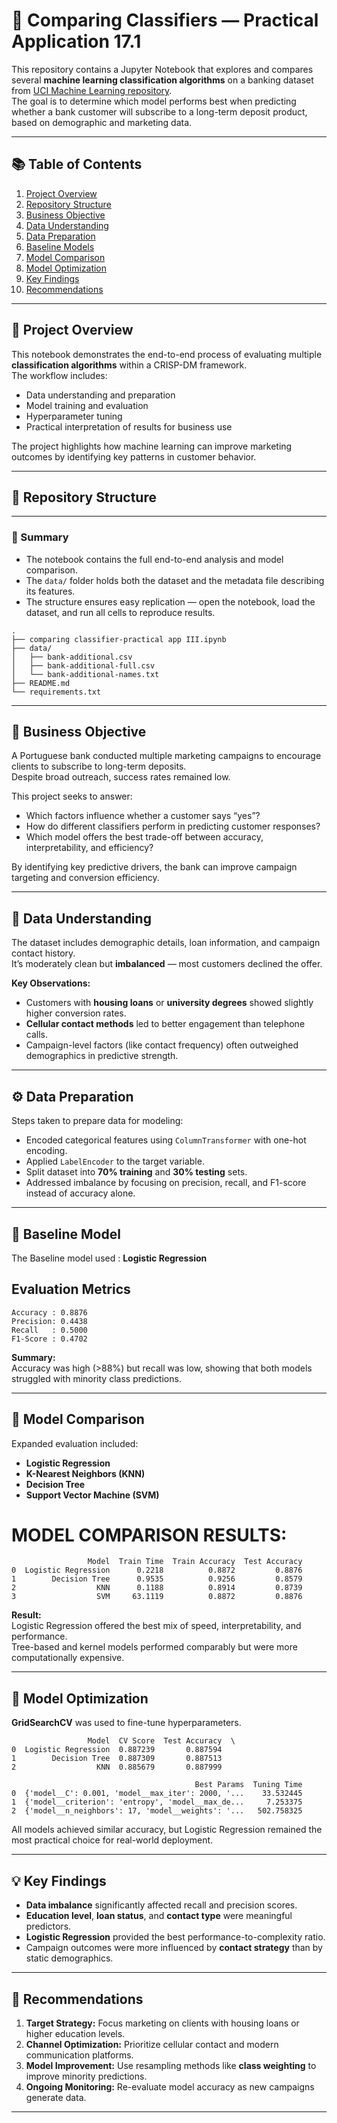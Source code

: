 # 🧠 Comparing Classifiers — Practical Application 17.1

This repository contains a Jupyter Notebook that explores and compares several **machine learning classification algorithms** on a banking dataset from [UCI Machine Learning repository](https://archive.ics.uci.edu/dataset/222/bank+marketing).  
The goal is to determine which model performs best when predicting whether a bank customer will subscribe to a long-term deposit product, based on demographic and marketing data.

---

## 📚 Table of Contents
1. [Project Overview](#project-overview)
2. [Repository Structure](#repository-structure)
3. [Business Objective](#business-objective)
4. [Data Understanding](#data-understanding)
5. [Data Preparation](#data-preparation)
6. [Baseline Models](#baseline-models)
7. [Model Comparison](#model-comparison)
8. [Model Optimization](#model-optimization)
9. [Key Findings](#key-findings)
10. [Recommendations](#recommendations)


---

## 🧩 Project Overview

This notebook demonstrates the end-to-end process of evaluating multiple **classification algorithms** within a CRISP-DM framework.  
The workflow includes:
- Data understanding and preparation  
- Model training and evaluation  
- Hyperparameter tuning  
- Practical interpretation of results for business use

The project highlights how machine learning can improve marketing outcomes by identifying key patterns in customer behavior.

---

## 📁 Repository Structure

---

### 🧠 Summary
- The notebook contains the full end-to-end analysis and model comparison.  
- The `data/` folder holds both the dataset and the metadata file describing its features.  
- The structure ensures easy replication — open the notebook, load the dataset, and run all cells to reproduce results.

```
.
├── comparing classifier-practical app III.ipynb
├── data/
│   ├── bank-additional.csv
│   ├── bank-additional-full.csv
│   └── bank-additional-names.txt
├── README.md
└── requirements.txt
```
---

## 🎯 Business Objective

A Portuguese bank conducted multiple marketing campaigns to encourage clients to subscribe to long-term deposits.  
Despite broad outreach, success rates remained low.  

This project seeks to answer:
- Which factors influence whether a customer says “yes”?  
- How do different classifiers perform in predicting customer responses?  
- Which model offers the best trade-off between accuracy, interpretability, and efficiency?

By identifying key predictive drivers, the bank can improve campaign targeting and conversion efficiency.

---

## 🧮 Data Understanding

The dataset includes demographic details, loan information, and campaign contact history.  
It’s moderately clean but **imbalanced** — most customers declined the offer.

**Key Observations:**
- Customers with **housing loans** or **university degrees** showed slightly higher conversion rates.  
- **Cellular contact methods** led to better engagement than telephone calls.  
- Campaign-level factors (like contact frequency) often outweighed demographics in predictive strength.

---

## ⚙️ Data Preparation

Steps taken to prepare data for modeling:

- Encoded categorical features using `ColumnTransformer` with one-hot encoding.  
- Applied `LabelEncoder` to the target variable.  
- Split dataset into **70% training** and **30% testing** sets.  
- Addressed imbalance by focusing on precision, recall, and F1-score instead of accuracy alone.  

---

## 🧩 Baseline Model

The Baseline model used : **Logistic Regression**

**Evaluation Metrics**
--------------------------
```
Accuracy : 0.8876
Precision: 0.4438
Recall   : 0.5000
F1-Score : 0.4702
```
**Summary:**  
Accuracy was high (>88%) but recall was low, showing that both models struggled with minority class predictions.

---

## 🧠 Model Comparison

Expanded evaluation included:
- **Logistic Regression**  
- **K-Nearest Neighbors (KNN)**  
- **Decision Tree**  
- **Support Vector Machine (SVM)**  

MODEL COMPARISON RESULTS:
==========================
```
                 Model  Train Time  Train Accuracy  Test Accuracy
0  Logistic Regression      0.2218          0.8872         0.8876
1        Decision Tree      0.9535          0.9256         0.8579
2                  KNN      0.1188          0.8914         0.8739
3                  SVM     63.1119          0.8872         0.8876
```
**Result:**  
Logistic Regression offered the best mix of speed, interpretability, and performance.  
Tree-based and kernel models performed comparably but were more computationally expensive.

---

## 🔧 Model Optimization

**GridSearchCV** was used to fine-tune hyperparameters.
```
                 Model  CV Score  Test Accuracy  \
0  Logistic Regression  0.887239       0.887594   
1        Decision Tree  0.887309       0.887513   
2                  KNN  0.885679       0.887999   

                                         Best Params  Tuning Time  
0  {'model__C': 0.001, 'model__max_iter': 2000, '...    33.532445  
1  {'model__criterion': 'entropy', 'model__max_de...     7.253375  
2  {'model__n_neighbors': 17, 'model__weights': '...   502.758325  
```
All models achieved similar accuracy, but Logistic Regression remained the most practical choice for real-world deployment.

---

## 💡 Key Findings

- **Data imbalance** significantly affected recall and precision scores.  
- **Education level**, **loan status**, and **contact type** were meaningful predictors.  
- **Logistic Regression** provided the best performance-to-complexity ratio.  
- Campaign outcomes were more influenced by **contact strategy** than by static demographics.  

---

## 🚀 Recommendations

1. **Target Strategy:** Focus marketing on clients with housing loans or higher education levels.  
2. **Channel Optimization:** Prioritize cellular contact and modern communication platforms.  
3. **Model Improvement:** Use resampling methods like **class weighting** to improve minority predictions.  
4. **Ongoing Monitoring:** Re-evaluate model accuracy as new campaigns generate data.  

---



